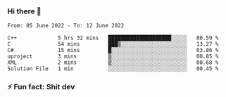 ### Hi there 👋
<!--START_SECTION:waka-->

```text
From: 05 June 2022 - To: 12 June 2022

C++             5 hrs 32 mins   ████████████████████░░░░░   80.59 %
C               54 mins         ███▒░░░░░░░░░░░░░░░░░░░░░   13.27 %
C#              15 mins         █░░░░░░░░░░░░░░░░░░░░░░░░   03.86 %
uproject        3 mins          ▒░░░░░░░░░░░░░░░░░░░░░░░░   00.85 %
XML             2 mins          ▒░░░░░░░░░░░░░░░░░░░░░░░░   00.68 %
Solution File   1 min           ░░░░░░░░░░░░░░░░░░░░░░░░░   00.45 %
```

<!--END_SECTION:waka-->
<!--
**TG4LAaron/TG4LAaron** is a ✨ _special_ ✨ repository because its `README.md` (this file) appears on your GitHub profile.

Here are some ideas to get you started:

- 🔭 I’m currently working on ...
- 🌱 I’m currently learning ...
- 👯 I’m looking to collaborate on ...
- 🤔 I’m looking for help with ...
- 💬 Ask me about ...
- 📫 How to reach me: ...
- 😄 Pronouns: ...
- ⚡ Fun fact: ...
-->
### ⚡ Fun fact: Shit dev
